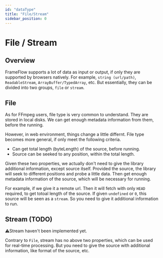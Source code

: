 ```yaml
---
id: "dataType"
title: "File/Stream"
sidebar_position: 0
---
```


# File / Stream

## Overview
FrameFlow supports a lot of data as input or output, if only they are supported by browsers natively.
For example, `string (url/path)`, `ReadableStream`, `ArrayBuffer/TypedArray`, etc.
But essentially, they can be divided into two groups, `file` or `stream`.

## File
As for FFmpeg users, file type is very common to understand. They are stored in local disks. We can get enough metadata information from them, before the running.

However, in web environment, things change a little differnt. 
File type becomes more general, if only meet the following criteria.
- Can get total length (byteLength) of the source, before running.
- Source can be seeked to any position, within the total length.

Given these two properties, we actually don't need to give the library additional information, except source itself. Provided the source, the library will seek to different positions and probe a little data.
Then get enough metadata information of the source, which will be necessary for running.

For example, if we give it a remote url. Then it will fetch with only `HEAD` required, to get totoal length of the source. If given `undefined` or `0`, this source will be seen as a `stream`. 
So you need to give it additional information to run.

## Stream (TODO)
⚠️Stream haven't been implemented yet.

Contrary to `File`, stream has no above two properties, which can be used for real-time processing.
But you need to give the source with additional information, like format of the source, etc.

